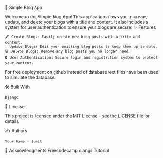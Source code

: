 📝 Simple Blog App

Welcome to the Simple Blog App! This application allows you to create, update, and delete your blogs with a title and content. It also includes a system for user authentication to ensure your blogs are secure.
✨ Features

    🖋️ Create Blogs: Easily create new blog posts with a title and content.
    ✏️ Update Blogs: Edit your existing blog posts to keep them up-to-date.
    🗑️ Delete Blogs: Remove any blog posts you no longer need.
    🔒 User Authentication: Secure login and registration system to protect your content.


For free deployment on github instead of database text files have been used to simulate the database. 

🛠️ Built With

    Django

📄 License

This project is licensed under the MIT License - see the LICENSE file for details.


✍️ Authors

    Your Name - Sumit

📢 Acknowledgments
Freecodecamp django Tutorial
